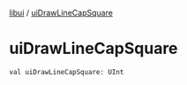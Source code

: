 [libui](index.md) / [uiDrawLineCapSquare](./ui-draw-line-cap-square.md)

# uiDrawLineCapSquare

`val uiDrawLineCapSquare: UInt`